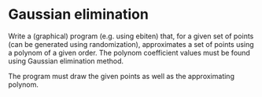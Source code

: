 # Gaussian elimination

Write a (graphical) program (e.g. using ebiten) that, for a given set of points (can be generated using randomization),
approximates a set of points using a polynom of a given order. The polynom coefficient values must be found using Gaussian elimination method.

The program must draw the given points as well as the approximating polynom.

